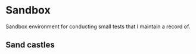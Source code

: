 # Sandbox

Sandbox environment for conducting small tests that I maintain a record of.

## Sand castles
